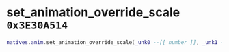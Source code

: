 # set_animation_override_scale `0x3E30A514`

```lua
natives.anim.set_animation_override_scale(_unk0 --[[ number ]], _unk1 --[[ number ]])
```